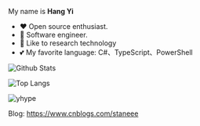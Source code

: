 My name is **Hang Yi**

- ❤ Open source enthusiast.
- 👔 Software engineer.
- 🌱 Like to research technology
- 💕 My favorite language: C#、TypeScript、PowerShell

![Github Stats](https://github-readme-stats.vercel.app/api?username=staneee&show_icons=true&theme=cobalt)

![Top Langs](https://github-readme-stats.vercel.app/api/top-langs/?username=staneee&theme=cobalt&layout=compact)

![yhype](https://hit.yhype.me/github/profile?user_id=26987099)

Blog: https://www.cnblogs.com/staneee


<!--
**staneee/staneee** is a ✨ _special_ ✨ repository because its `README.md` (this file) appears on your GitHub profile.

Here are some ideas to get you started:

- 🔭 I’m currently working on ...
- 🌱 I’m currently learning ...
- 👯 I’m looking to collaborate on ...
- 🤔 I’m looking for help with ...
- 💬 Ask me about ...
- 📫 How to reach me: ...
- 😄 Pronouns: ...
- ⚡ Fun fact: ...
-->
